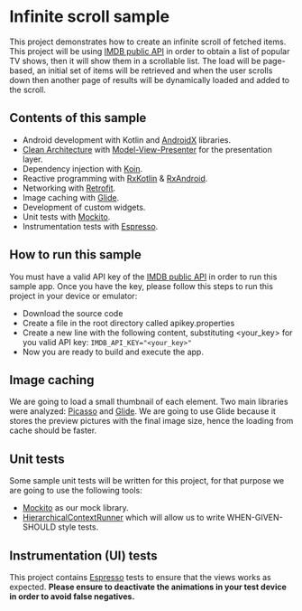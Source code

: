 # Infinite scroll sample

This project demonstrates how to create an infinite scroll of fetched items.
This project will be using [IMDB public API](https://developers.themoviedb.org/3/getting-started/introduction) in order to obtain a list of popular TV shows, 
then it will show them in a scrollable list.
The load will be page-based, an initial set of items will be retrieved and when the user
scrolls down then another page of results will be dynamically loaded and added to the scroll.

## Contents of this sample

- Android development with Kotlin and [AndroidX](https://developer.android.com/jetpack/androidx) libraries.
- [Clean Architecture](https://blog.cleancoder.com/uncle-bob/2012/08/13/the-clean-architecture.html) with [Model-View-Presenter](https://en.wikipedia.org/wiki/Model%E2%80%93view%E2%80%93presenter) for the presentation layer.
- Dependency injection with [Koin](https://insert-koin.io/).
- Reactive programming with [RxKotlin](https://github.com/ReactiveX/RxKotlin) & [RxAndroid](https://github.com/ReactiveX/RxAndroid).
- Networking with [Retrofit](https://square.github.io/retrofit/).
- Image caching with [Glide](https://github.com/bumptech/glide).
- Development of custom widgets.
- Unit tests with [Mockito](https://github.com/mockito/mockito).
- Instrumentation tests with [Espresso](https://developer.android.com/training/testing/espresso).

## How to run this sample

You must have a valid API key of the [IMDB public API](https://developers.themoviedb.org/3/getting-started/introduction) in order to run this sample app. Once you 
have the key, please follow this steps to run this project in your device or emulator:

- Download the source code
- Create a file in the root directory called apikey.properties
- Create a new line with the following content, substituting <your_key> for you valid API key: `IMDB_API_KEY="<your_key>"`
- Now you are ready to build and execute the app.

## Image caching

We are going to load a small thumbnail of each element. Two main libraries were analyzed: [Picasso](https://square.github.io/picasso/) and [Glide](https://github.com/bumptech/glide). We are going to use Glide because it stores the preview pictures with the final image size, hence the loading from cache should be faster.

## Unit tests

Some sample unit tests will be written for this project, for that purpose we are going to use the following tools:
- [Mockito](https://github.com/mockito/mockito) as our mock library. 
- [HierarchicalContextRunner](https://mvnrepository.com/artifact/de.bechte.junit/junit-hierarchicalcontextrunner) which will allow us to write WHEN-GIVEN-SHOULD style tests.

## Instrumentation (UI) tests

This project contains [Espresso](https://developer.android.com/training/testing/espresso) tests to ensure that the views works as expected. **Please ensure to deactivate the animations in your test device in order to avoid false negatives.**